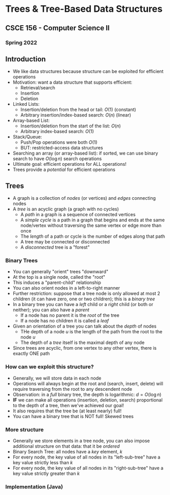 
# Trees & Tree-Based Data Structures
## CSCE 156 - Computer Science II
### Spring 2022

## Introduction

* We like data structures because structure can be exploited for efficient operations
* Motivation: want a data structure that supports efficient:
  * Retrieval/search
  * Insertion
  * Deletion
* Linked Lists:
  * Insertion/deletion from the head or tail: $O(1)$ (constant)
  * Arbitrary insertion/index-based search: $O(n)$ (linear)
* Array-based List:
  * Insertion/deletion from the start of the list: $O(n)$
  * Arbitrary index-based search: $O(1)$
* Stack/Queue:
  * Push/Pop operations were both $O(1)$
  * BUT: restricted-access data structures
* Searching an array (or array-based list): if sorted, we can use binary search to have $O(\log{n})$ search operations
* Ultimate goal: efficient operations for ALL operations!
* Trees provide a *potential* for efficient operations

## Trees

* A graph is a collection of *nodes* (or vertices) and *edges* connecting nodes
* A *tree* is an acyclic graph (a graph with no cycles)
  * A *path* in a graph is a sequence of connected vertices
  * A *simple cycle* is a path in a graph that begins and ends at the same node/vertex without traversing the same vertex or edge more than once
  * The *length* of a path or cycle is the number of edges along that path
  * A tree may be connected or disconnected
  * A *disconnected* tree is a "forest"

### Binary Trees

* You can generally "orient" trees "downward"
* At the top is a single node, called the "root"
* This induces a "parent-child" relationship
* You can also orient nodes in a left-to-right manner
* Further restriction: suppose that a tree node is only allowed at most 2 children (it can have zero, one or two children); this is a *binary tree*
* In a binary tree you can have a *left* child or a *right* child (or both or neither); you can also have a *parent*
  * If a node has no parent it is the *root* of the tree
  * If a node has no children it is called a *leaf*
* Given an orientation of a tree you can talk about the *depth* of nodes
  * THe depth of a node $u$ is the length of the path from the root to the node $u$
  * The depth of a *tree* itself is the maximal depth of any node
* Since trees are acyclic, from one vertex to any other vertex, there is exactly ONE path

### How can we exploit this structure?

* Generally, we will store data in each node
* Operations will always begin at the root and (search, insert, delete) will require traversing from the root to any descendent node
* Observation: in a *full* binary tree, the depth is logarithmic: $d = O(\log{n})$
* **IF** we can make all operations (insertion, deletion, search) proportional to the depth of a tree, then we've achieved our goal!
* It also requires that the tree be (at least nearly) full!
* You can have a binary tree that is NOT full! Skewed trees

### More structure

* Generally we store elements in a tree node, you can also impose additional structure on that data: that it be *ordered*
* Binary Search Tree: all nodes have a *key* element, $k$
* For every node, the key value of all nodes in its "left-sub-tree" have a key value strictly less than $k$
* For every node, the key value of all nodes in its "right-sub-tree" have a key value strictly greater than $k$

### Implementation (Java)



```text










```
